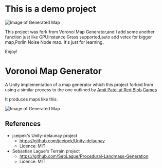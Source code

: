 # This is a demo project
![Image of Generated Map](https://github.com/D5-Howard/map-generator-unity/blob/master/Readme/demo.gif)

This project was fork from Voronoi Map Generator,and I add some another function just like GPUInstance Grass supported,auto add vetex for bigger map,Porlin Noise Node map. It's just for learning.

Enjoy!

# Voronoi Map Generator
A Unity implementation of a map generator which this project forked from using a similar process to the
one outlined by [Amit Patel at Red Blob Games](http://www-cs-students.stanford.edu/~amitp/game-programming/polygon-map-generation/)

It produces maps like this:

![Image of Generated Map](https://raw.githubusercontent.com/SteveJohnstone/VoronoiMapGen/master/Readme/sample.gif)

## References
- jceipek's Unity-delaunay project
  - https://github.com/jceipek/Unity-delaunay
  - Licence: MIT
- Sebastian Lague's Terrain project
  - https://github.com/SebLague/Procedural-Landmass-Generation
  - Licence: MIT
